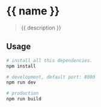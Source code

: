 # {{ name }}

> {{ description }}


## Usage

```bash
# install all this dependencies.
npm install

# development, default port: 8080
npm run dev

# production
npm run build
```
